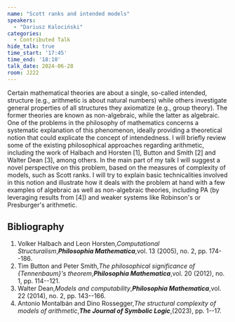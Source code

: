 ```yaml
---
name: "Scott ranks and intended models"
speakers:
  - "Dariusz Kalociński"
categories:
  - Contributed Talk
hide_talk: true
time_start: '17:45'
time_end: '18:10'
talk_date: 2024-06-28
room: J222
---
```








Certain mathematical theories are about a single, so-called intended, structure (e.g., arithmetic is about natural numbers) while others investigate general properties of all structures they axiomatize (e.g., group theory). The former theories are known as non-algebraic, while the latter as algebraic. One of the problems in the philosophy of mathematics concerns a systematic explanation of this phenomenon, ideally providing a theoretical notion that could explicate the concept of intendedness. I will briefly review some of the existing philosophical approaches regarding arithmetic, including the work of Halbach and Horsten [1], Button and Smith [2] and Walter Dean [3], among others. In the main part of my talk I will suggest a novel perspective on this problem, based on the measures of complexity of models, such as Scott ranks. I will try to explain basic technicalities involved in this notion and illustrate how it deals with the problem at hand with a few examples of algebraic as well as non-algebraic theories, including PA (by leveraging results from [4]) and weaker systems like Robinson's or Presburger's arithmetic.

## Bibliography









1. Volker Halbach and Leon Horsten,_Computational Structuralism_,**_Philosophia Mathematica_**,vol. 13 (2005), no. 2, pp. 174--186.
2. Tim Button and Peter Smith,_The philosophical significance of {Tennenbaum}'s theorem_,**_Philosophia Mathematica_**,vol. 20 (2012), no. 1, pp. 114--121.
3. Walter Dean,_Models and computability_,**_Philosophia Mathematica_**,vol. 22 (2014), no. 2, pp. 143--166.
4. Antonio Montalbán and Dino Rossegger,_The structural complexity of models of arithmetic_,**_The Journal of Symbolic Logic_**,(2023), pp. 1--17.






